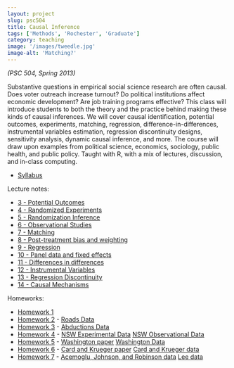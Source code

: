 ```yaml
---
layout: project
slug: psc504
title: Causal Inference
tags: ['Methods', 'Rochester', 'Graduate']
category: teaching
image: '/images/tweedle.jpg'
image-alt: 'Matching?'
---
```


*(PSC 504, Spring 2013)* 

Substantive questions in empirical social science research are often
causal. Does voter outreach increase turnout? Do political
institutions affect economic development? Are job training programs
effective? This class will introduce students to both the theory and
the practice behind making these kinds of causal inferences. We will
cover causal identification, potential outcomes, experiments,
matching, regression, difference-in-differences, instrumental
variables estimation, regression discontinuity designs, sensitivity
analysis, dynamic causal inference, and more. The course will draw
upon examples from political science, economics, sociology, public
health, and public policy. Taught with R, with a mix of lectures,
discussion, and in-class computing. 

<!--more-->

* [Syllabus][syll]

Lecture notes:

* [3 - Potential Outcomes][s03po]
* [4 - Randomized Experiments][s04rand]
* [5 - Randomization Inference][s05fisher]
* [6 - Observational Studies][s06obs]
* [7 - Matching][s07match]
* [8 - Post-treatment bias and weighting][s08weight]
* [9 - Regression][s09regression]
* [10 - Panel data and fixed effects][s10panel]
* [11 - Differences in differences][s11diff]
* [12 - Instrumental Variables][s12iv]
* [13 - Regression Discontinuity][s13rd]
* [14 - Causal Mechanisms][s14mech]

Homeworks:

* [Homework 1][hw1]
* [Homework 2][hw2] - [Roads Data][roads]
* [Homework 3][hw3] - [Abductions Data][abd]
* [Homework 4][hw4] - [NSW Experimental Data][nswe] [NSW Observational Data][nswobs] 
* [Homework 5][hw5] - [Washington paper][washington] [Washington Data][girls]
* [Homework 6][hw6] - [Card and Krueger paper][card] [Card and Krueger data][card-data]
* [Homework 7][hw7] - [Acemoglu, Johnson, and Robinson data][ajr-data] [Lee data][lee-data]


[syll]: /files/teaching/psc504-syllabus.pdf
[s03po]: /files/teaching/s03-potential.pdf
[s04rand]: /files/teaching/s04-experiments.pdf
[hw1]: /files/teaching/psc504-hw1.pdf
[s05fisher]: /files/teaching/s05-fisher.pdf
[hw2]: /files/teaching/psc504-hw2.pdf
[roads]: /files/teaching/roads.RData
[s06obs]: /files/teaching/s06-observational.pdf
[abd]: /files/teaching/blattman.csv
[hw3]: /files/teaching/psc504-hw3.pdf
[s07match]: /files/teaching/s07-matching.pdf
[hw4]: /files/teaching/psc504-hw4.pdf
[nswe]: /files/teaching/nsw_exper.dta
[nswobs]: /files/teaching/nsw_psid_withtreated.dta
[s08weight]: /files/teaching/s08-weighting.pdf
[s09regression]: /files/teaching/s09-regression.pdf
[hw5]: /files/teaching/psc504-hw5.pdf
[washington]: /files/teaching/Washington08.pdf
[girls]: /files/teaching/girls.dta
[s10panel]: /files/teaching/s10-panel.pdf
[s11diff]: /files/teaching/s11-diff-in-diff.pdf
[hw6]: /files/teaching/psc504-hw6.pdf
[card]: /files/teaching/CarKru94.pdf
[card-data]: /files/teaching/card_krueger.dta
[s12iv]: /files/teaching/s12-iv.pdf
[s13rd]: /files/teaching/s13-rdd.pdf
[hw7]: /files/teaching/psc504-hw7.pdf
[ajr-data]: /files/teaching/ajr-aer.dta
[lee-data]: /files/teaching/lee-data.dta
[s14mech]: /files/teaching/s14-mechanisms.pdf
